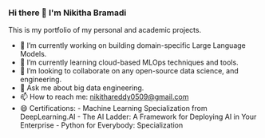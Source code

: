 ### Hi there 👋 I'm Nikitha Bramadi
This is my portfolio of my personal and academic projects.
- 🔭 I’m currently working on building domain-specific Large Language Models. 
- 🌱 I’m currently learning cloud-based MLOps techniques and tools.
- 👯 I’m looking to collaborate on any open-source data science, and engineering.
- 💬 Ask me about big data engineering.
- 📫 How to reach me: nikithareddy0509@gmail.com
- 😄 Certifications:
      - Machine Learning Specialization from DeepLearning.AI 
      - The AI Ladder: A Framework for Deploying AI in Your Enterprise
      - Python for Everybody: Specialization

<!--
**nikithareddyb/nikithareddyb** is a ✨ _special_ ✨ repository because its `README.md` (this file) appears on your GitHub profile.

Here are some ideas to get you started:

- 🔭 I’m currently working on an Audio2Sign system that translates audio to sign language video utilizing NMT and Generative AI techniques. And I'm currently working towards becoming an AWS Certification in Machine Learning Speciality.
- 🌱 I’m currently learning cloud-based MLOps techniques and tools.
- 👯 I’m looking to collaborate on any open-source data science, engineering, and analytics projects.
- 🤔 I’m looking for help with identifying the best approach towards model deployment for existing trained models.
- 💬 Ask me about big data and analytics queries.
- 📫 How to reach me: nikithareddy0509@gmail.com
- 😄 Certifications:
      - The AI Ladder: A Framework for Deploying AI in Your Enterprise
      - Python for Everybody: Specialization
-->
